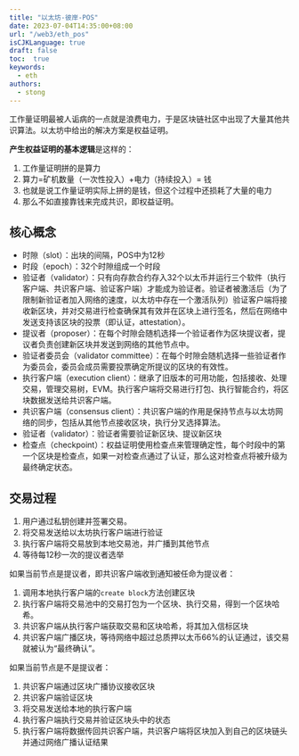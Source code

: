 ```yaml
---
title: "以太坊-彼岸-POS"
date: 2023-07-04T14:35:00+08:00
url: "/web3/eth_pos"
isCJKLanguage: true
draft: false
toc:  true
keywords:
  - eth
authors:
  - stong
---
```




工作量证明最被人诟病的一点就是浪费电力，于是区块链社区中出现了大量其他共识算法。以太坊中给出的解决方案是权益证明。

**产生权益证明的基本逻辑**是这样的：

1. 工作量证明拼的是算力
2. 算力=矿机数量（一次性投入）+电力（持续投入）= 钱
3. 也就是说工作量证明实际上拼的是钱，但这个过程中还损耗了大量的电力
4. 那么不如直接靠钱来完成共识，即权益证明。

## 核心概念

- 时隙（slot）：出块的间隔，POS中为12秒
- 时段（epoch）：32个时隙组成一个时段
- 验证者（validator）：只有向存款合约存入32个以太币并运行三个软件（执行客户端、共识客户端、验证客户端）才能成为验证者。验证者被激活后（为了限制新验证者加入网络的速度，以太坊中存在一个激活队列）验证客户端将接收新区块，并对交易进行检查确保其有效并在区块上进行签名，然后在网络中发送支持该区块的投票（即认证，attestation）。
- 提议者（proposer）：在每个时隙会随机选择一个验证者作为区块提议者，提议者负责创建新区块并发送到网络的其他节点中。
- 验证者委员会（validator committee）：在每个时隙会随机选择一些验证者作为委员会，委员会成员需要投票确定所提议的区块的有效性。
- 执行客户端（execution client）：继承了旧版本的可用功能，包括接收、处理交易，管理交易树，EVM。执行客户端将交易进行打包、执行智能合约，将区块数据发送给共识客户端。
- 共识客户端（consensus client）：共识客户端的作用是保持节点与以太坊网络的同步，包括从其他节点接收区块，执行分叉选择算法。
- 验证者（validator）：验证者需要验证新区块、提议新区块
- 检查点（checkpoint）：权益证明使用检查点来管理确定性，每个时段中的第一个区块是检查点，如果一对检查点通过了认证，那么这对检查点将被升级为最终确定状态。

## 交易过程

1. 用户通过私钥创建并签署交易。
2. 将交易发送给以太坊执行客户端进行验证
3. 执行客户端将交易放到本地交易池，并广播到其他节点
4. 等待每12秒一次的提议者选举

如果当前节点是提议者，即共识客户端收到通知被任命为提议者：

1. 调用本地执行客户端的`create block`方法创建区块
2. 执行客户端将交易池中的交易打包为一个区块、执行交易，得到一个区块哈希。
3. 共识客户端从执行客户端获取交易和区块哈希，将其加入信标区块
4. 共识客户端广播区块，等待网络中超过总质押以太币66%的认证通过，该交易就被认为“最终确认”。

如果当前节点是不是提议者：

1. 共识客户端通过区块广播协议接收区块
2. 共识客户端验证区块
3. 将交易发送给本地的执行客户端
4. 执行客户端执行交易并验证区块头中的状态
5. 执行客户端将数据传回共识客户端，共识客户端将区块加入到自己的区块链头并通过网络广播认证结果









